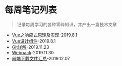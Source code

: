 # 每周笔记列表

> 记录每周学习的各种零碎知识，并产出一篇技术文章

- [Vue之响应式原理及实现](https://github.com/Sofiya-xuanxuan/blog/tree/master/4-Weekly/weekly/1.md)-2019.8.1
- [Vue设计组件](https://github.com/Sofiya-xuanxuan/blog/tree/master/4-Weekly/weekly/2.md)-2019.8.1
- [Git详解](https://github.com/Sofiya-xuanxuan/blog/tree/master/4-Weekly/weekly/3.md)-2019.11.23
- [Webpack](https://github.com/Sofiya-xuanxuan/blog/tree/master/4-Weekly/weekly/4.md)-2019.11.30
- [前端下载文件汇总](https://github.com/Sofiya-xuanxuan/blog/tree/master/4-Weekly/weekly/5.md)-2019.12.07


